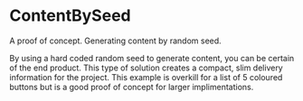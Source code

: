 # ContentBySeed
A proof of concept. Generating content by random seed. 

By using a hard coded random seed to generate content, you can be certain of the end product. This type of solution creates a compact, slim delivery information for the project. This example is overkill for a list of 5 coloured buttons but is a good proof of concept for larger implimentations.
